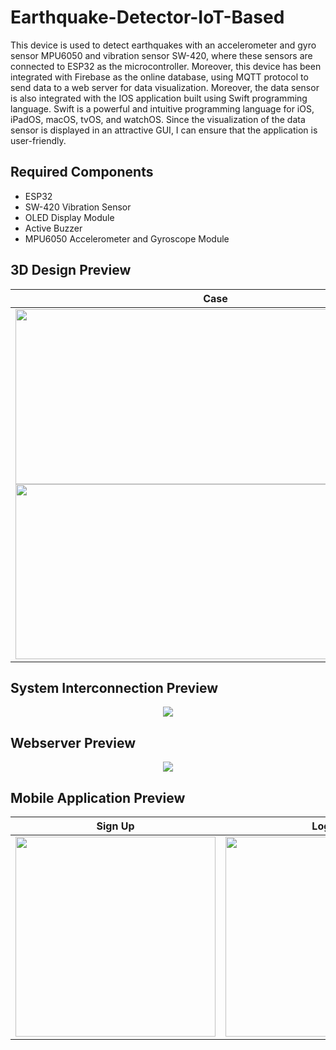 # Earthquake-Detector-IoT-Based
This device is used to detect earthquakes with an accelerometer and gyro sensor MPU6050 and vibration sensor SW-420, where these sensors are connected to ESP32 as the microcontroller. Moreover, this device has been integrated with Firebase as the online database, using MQTT protocol to send data to a web server for data visualization. Moreover, the data sensor is also integrated with the IOS application built using Swift programming language. Swift is a powerful and intuitive programming language for iOS, iPadOS, macOS, tvOS, and watchOS. Since the visualization of the data sensor is displayed in an attractive GUI, I can ensure that the application is user-friendly.

## Required Components

- ESP32
- SW-420 Vibration Sensor
- OLED Display Module
- Active Buzzer
- MPU6050 Accelerometer and Gyroscope Module

## 3D Design Preview

Case             |  Close
:-------------------------:|:-------------------------:
<img src="https://github.com/wiryanatasunardi/IoT-Based-Earthquake-Detector/blob/main/Documentation/Casing.jpg" width="640" height="280" /> <img src="https://github.com/wiryanatasunardi/IoT-Based-Earthquake-Detector/blob/main/Documentation/Case.jpg" width="640" height="280" /> |  <img src="https://github.com/wiryanatasunardi/IoT-Based-Earthquake-Detector/blob/main/Documentation/Close.jpg" width="640" height = "280" /> <img src="https://github.com/wiryanatasunardi/IoT-Based-Earthquake-Detector/blob/main/Documentation/Close2.jpg" width="640" height = "280" />  

## System Interconnection Preview

<p align="center">
  <img src="https://github.com/wiryanatasunardi/IoT-Based-Earthquake-Detector/blob/main/Documentation/System.jpg" />
</p>

## Webserver Preview

<p align="center">
  <img src="https://github.com/wiryanatasunardi/IoT-Based-Earthquake-Detector/blob/main/Documentation/Webserver.jpg" />
</p>

## Mobile Application Preview

Sign Up   |   Login    |    Main Page   |   Main Page   |   Sensor Visualize    |   Profile
:-------------------------:|:-------------------------:|:-------------------------:|:-------------------------:|:-------------------------:|:-------------------------:
<img src="https://github.com/wiryanatasunardi/IoT-Based-Earthquake-Detector/blob/main/Documentation/signup.jpg" height="320" /> | <img src="https://github.com/wiryanatasunardi/IoT-Based-Earthquake-Detector/blob/main/Documentation/login.jpg" height = "320" /> | <img src="https://github.com/wiryanatasunardi/IoT-Based-Earthquake-Detector/blob/main/Documentation/main.jpg" height = "320" /> | <img src="https://github.com/wiryanatasunardi/IoT-Based-Earthquake-Detector/blob/main/Documentation/main2.jpg" height = "320" /> | <img src="https://github.com/wiryanatasunardi/IoT-Based-Earthquake-Detector/blob/main/Documentation/sensor.jpg" height = "320" /> | <img src="https://github.com/wiryanatasunardi/IoT-Based-Earthquake-Detector/blob/main/Documentation/profile.jpg" height = "320" /> 
